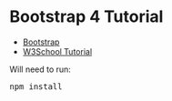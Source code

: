 # Bootstrap 4 Tutorial

 * [Bootstrap](https://getbootstrap.com)
 * [W3School Tutorial](https://www.w3schools.com/bootstrap4/default.asp)
 
 Will need to run: <pre>npm install</pre>